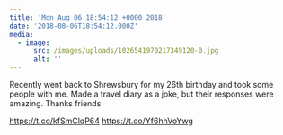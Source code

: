 ```yaml
---
title: 'Mon Aug 06 18:54:12 +0000 2018'
date: '2018-08-06T18:54:12.000Z'
media:
  - image:
      src: /images/uploads/1026541970217349120-0.jpg
      alt: ''
---
```

Recently went back to Shrewsbury for my 26th birthday and took some people with me. Made a travel diary as a joke, but their responses were amazing. Thanks friends

https://t.co/kfSmClqP64 https://t.co/Yf6hhVoYwg
